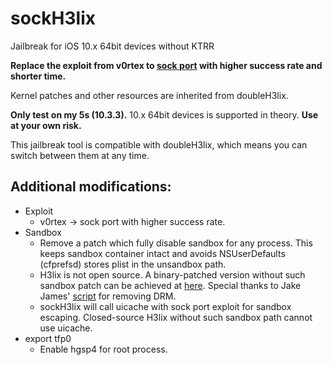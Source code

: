 # sockH3lix

Jailbreak for iOS 10.x 64bit devices without KTRR

**Replace the exploit from v0rtex to [sock port](https://github.com/jakeajames/sock_port) with higher success rate and shorter time.**

Kernel patches and other resources are inherited from doubleH3lix.

**Only test on my 5s (10.3.3).** 10.x 64bit devices is supported in theory. **Use at your own risk.**

This jailbreak tool is compatible with doubleH3lix, which means you can switch between them at any time.

## Additional modifications:
- Exploit
  - v0rtex -> sock port with higher success rate.
- Sandbox
  - Remove a patch which fully disable sandbox for any process. This keeps sandbox container intact and avoids NSUserDefaults (cfprefsd) stores plist in the unsandbox path.
  - H3lix is not open source. A binary-patched version without such sandbox patch can be achieved at [here](https://github.com/SongXiaoXi/sockH3lix/releases). Special thanks to Jake James' [script](https://gist.github.com/jakeajames/b44d8db345769a7149e97f5e155b3d46) for removing DRM.
  - sockH3lix will call uicache with sock port exploit for sandbox escaping. Closed-source H3lix without such sandbox path cannot use uicache.
- export tfp0
  - Enable hgsp4 for root process.
